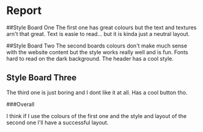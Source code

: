 # Report

##Style Board One
The first one has great colours but the text and textures arn't that great. Text is easie to read… but it is kinda just a neutral layout.


##Style Board Two
The second boards colours don't make much sense with the website content but the style works really well and is fun. Fonts hard to read on the dark background. The header has a cool style.

## Style Board Three
The third one is just boring and I dont like it at all. Has a cool button tho.



###Overall

I think if I use the colours of the first one and the style and layout of the second one I'll have a successful layout.